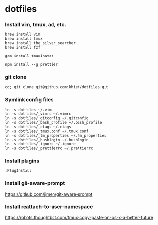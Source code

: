 dotfiles
=======================

### Install vim, tmux, ad, etc.
```
brew install vim
brew install tmux
brew install the_silver_searcher
brew install fzf

gem install tmuxinator

npm install --g prettier
```

### git clone
```
cd; git clone git@github.com:khiet/dotfiles.git
```

### Symlink config files
```
ln -s dotfiles ~/.vim
ln -s dotfiles/_vimrc ~/.vimrc
ln -s dotfiles/_gitconfig ~/.gitconfig
ln -s dotfiles/_bash_profile ~/.bash_profile
ln -s dotfiles/_ctags ~/.ctags
ln -s dotfiles/_tmux.conf ~/.tmux.conf
ln -s dotfiles/_tm_properties ~/.tm_properties
ln -s dotfiles/_hushlogin ~/.hushlogin
ln -s dotfiles/_ignore ~/.ignore
ln -s dotfiles/_prettierrc ~/.prettierrc
```

### Install plugins
```
:PlugInstall
```

### Install git-aware-prompt
https://github.com/jimeh/git-aware-prompt

### Install reattach-to-user-namespace
https://robots.thoughtbot.com/tmux-copy-paste-on-os-x-a-better-future
